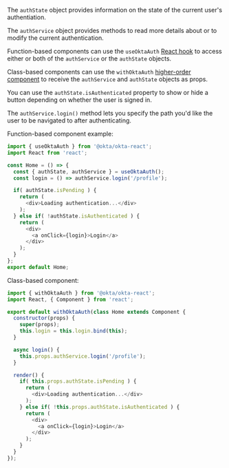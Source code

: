 The `authState` object provides information on the state of the current user's authentiation.  

The `authService` object provides methods to read more details about or to modify the current authentication.

Function-based components can use the `useOktaAuth` [React hook](https://reactjs.org/docs/hooks-intro.html) to access either or both of the `authService` or the `authState` objects.

Class-based components can use the `withOktaAuth` [higher-order component](https://reactjs.org/docs/higher-order-components.html) to receive the `authService` and `authState` objects as props.

You can use the `authState.isAuthenticated` property to show or hide a button depending on whether the user is signed in.

The `authService.login()` method lets you specify the path you'd like the user to be navigated to after authenticating.

Function-based component example:

```javascript
import { useOktaAuth } from '@okta/okta-react';
import React from 'react';

const Home = () => { 
  const { authState, authService } = useOktaAuth();
  const login = () => authService.login('/profile');

  if( authState.isPending ) { 
    return (
      <div>Loading authentication...</div>
    );
  } else if( !authState.isAuthenticated ) { 
    return (
      <div>
        <a onClick={login}>Login</a>
      </div>
    );
  }
};
export default Home;
```

Class-based component: 

```javascript
import { withOktaAuth } from '@okta/okta-react';
import React, { Component } from 'react';

export default withOktaAuth(class Home extends Component {
  constructor(props) {
    super(props);
    this.login = this.login.bind(this);
  }

  async login() {
    this.props.authService.login('/profile');
  }

  render() {
    if( this.props.authState.isPending ) { 
      return (
        <div>Loading authentication...</div>
      );
    } else if( !this.props.authState.isAuthenticated ) { 
      return (
        <div>
          <a onClick={login}>Login</a>
        </div>
      );
    }
  }
});
```
